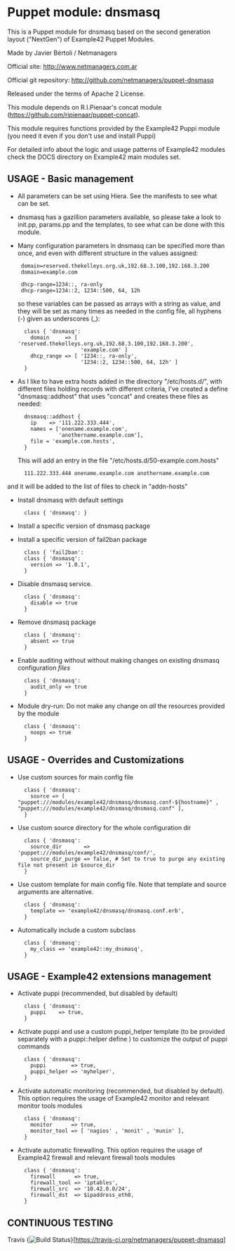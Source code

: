 # Puppet module: dnsmasq

This is a Puppet module for dnsmasq based on the second generation layout ("NextGen") of Example42 Puppet Modules.

Made by Javier Bértoli / Netmanagers

Official site: http://www.netmanagers.com.ar

Official git repository: http://github.com/netmanagers/puppet-dnsmasq

Released under the terms of Apache 2 License.

This module depends on R.I.Pienaar's concat module (https://github.com/ripienaar/puppet-concat).

This module requires functions provided by the Example42 Puppi module (you need it even if you don't
use and install Puppi)

For detailed info about the logic and usage patterns of Example42 modules check the DOCS directory on Example42 main modules set.


## USAGE - Basic management

* All parameters can be set using Hiera. See the manifests to see what can be set.

* dnsmasq has a gazillion parameters available, so please take a look to init.pp, params.pp and the templates, to see what can be done with this module. 

* Many configuration parameters in dnsmasq can be specified more than once, and even with different structure in the values assigned:

       domain=reserved.thekelleys.org.uk,192.68.3.100,192.168.3.200
       domain=example.com

       dhcp-range=1234::, ra-only 
       dhcp-range=1234::2, 1234::500, 64, 12h

  so these variables can be passed as arrays with a string as value, and they will be set as many
times as needed in the config file, all hyphens (-) given as underscores (_):

        class { 'dnsmasq': 
          domain     => [ 'reserved.thekelleys.org.uk,192.68.3.100,192.168.3.200', 
                          'example.com' ]
          dhcp_range => [ '1234::, ra-only',
                          '1234::2, 1234::500, 64, 12h' ] 
        }

* As I like to have extra hosts added in the directory "/etc/hosts.d/", with different files holding
records with different criteria, I've created a define "dnsmasq::addhost" that uses "concat" and 
creates these files as needed:

        dnsmasq::addhost {
          ip    => '111.222.333.444',
          names = ['onename.example.com', 
                   'anothername.example.com'],
          file = 'example.com.hosts',
        }

   This will add an entry in the file "/etc/hosts.d/50-example.com.hosts"

        111.222.333.444 onename.example.com anothername.example.com

and it will be added to the list of files to check in "addn-hosts"

* Install dnsmasq with default settings

        class { 'dnsmasq': }

* Install a specific version of dnsmasq package

* Install a specific version of fail2ban package

        class { 'fail2ban':
        class { 'dnsmasq':
          version => '1.0.1',
        }

* Disable dnsmasq service.

        class { 'dnsmasq':
          disable => true
        }

* Remove dnsmasq package

        class { 'dnsmasq':
          absent => true
        }

* Enable auditing without without making changes on existing dnsmasq configuration *files*

        class { 'dnsmasq':
          audit_only => true
        }

* Module dry-run: Do not make any change on *all* the resources provided by the module

        class { 'dnsmasq':
          noops => true
        }


## USAGE - Overrides and Customizations
* Use custom sources for main config file 

        class { 'dnsmasq':
          source => [ "puppet:///modules/example42/dnsmasq/dnsmasq.conf-${hostname}" , "puppet:///modules/example42/dnsmasq/dnsmasq.conf" ], 
        }


* Use custom source directory for the whole configuration dir

        class { 'dnsmasq':
          source_dir       => 'puppet:///modules/example42/dnsmasq/conf/',
          source_dir_purge => false, # Set to true to purge any existing file not present in $source_dir
        }

* Use custom template for main config file. Note that template and source arguments are alternative. 

        class { 'dnsmasq':
          template => 'example42/dnsmasq/dnsmasq.conf.erb',
        }

* Automatically include a custom subclass

        class { 'dnsmasq':
          my_class => 'example42::my_dnsmasq',
        }


## USAGE - Example42 extensions management 
* Activate puppi (recommended, but disabled by default)

        class { 'dnsmasq':
          puppi    => true,
        }

* Activate puppi and use a custom puppi_helper template (to be provided separately with a puppi::helper define ) to customize the output of puppi commands 

        class { 'dnsmasq':
          puppi        => true,
          puppi_helper => 'myhelper', 
        }

* Activate automatic monitoring (recommended, but disabled by default). This option requires the usage of Example42 monitor and relevant monitor tools modules

        class { 'dnsmasq':
          monitor      => true,
          monitor_tool => [ 'nagios' , 'monit' , 'munin' ],
        }

* Activate automatic firewalling. This option requires the usage of Example42 firewall and relevant firewall tools modules

        class { 'dnsmasq':       
          firewall      => true,
          firewall_tool => 'iptables',
          firewall_src  => '10.42.0.0/24',
          firewall_dst  => $ipaddress_eth0,
        }


## CONTINUOUS TESTING

Travis {<img src="https://travis-ci.org/netmanagers/puppet-dnsmasq.png?branch=master" alt="Build Status" />}[https://travis-ci.org/netmanagers/puppet-dnsmasq]
